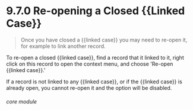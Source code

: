 # 9.7.0    Re-opening a Closed {{Linked Case}}

> Once you have closed a {{linked case}} you may need to re-open it, for example to link another record. 

To re-open a closed {{linked case}}, find a record that it linked to it, right click on this record to open the context menu, and choose 'Re-open {{linked case}}.'

If a record is not linked to any {{linked case}}, or if the {{linked case}} is already open, you cannot re-open it and the option will be disabled. 

###### core module


